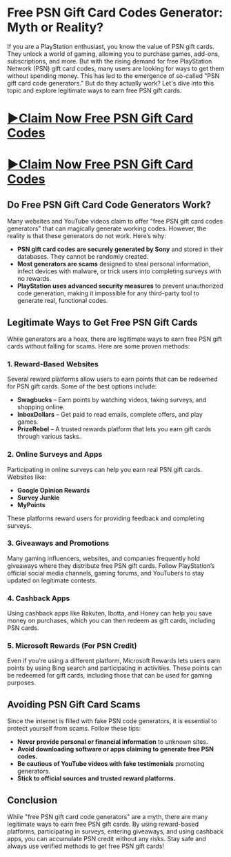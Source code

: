 # Free PSN Gift Card Codes Generator: Myth or Reality?
If you are a PlayStation enthusiast, you know the value of PSN gift cards. They unlock a world of gaming, allowing you to purchase games, add-ons, subscriptions, and more. But with the rising demand for free PlayStation Network (PSN) gift card codes, many users are looking for ways to get them without spending money. This has led to the emergence of so-called "PSN gift card code generators." But do they actually work? Let's dive into this topic and explore legitimate ways to earn free PSN gift cards.
# [▶️Claim Now Free PSN Gift Card Codes](https://sbsabuj.com/sb/dic/)
# [▶️Claim Now Free PSN Gift Card Codes](https://sbsabuj.com/sb/dic/)
## Do Free PSN Gift Card Code Generators Work?

Many websites and YouTube videos claim to offer "free PSN gift card codes generators" that can magically generate working codes. However, the reality is that these generators do not work. Here’s why:

- **PSN gift card codes are securely generated by Sony** and stored in their databases. They cannot be randomly created.
- **Most generators are scams** designed to steal personal information, infect devices with malware, or trick users into completing surveys with no rewards.
- **PlayStation uses advanced security measures** to prevent unauthorized code generation, making it impossible for any third-party tool to generate real, functional codes.

## Legitimate Ways to Get Free PSN Gift Cards

While generators are a hoax, there are legitimate ways to earn free PSN gift cards without falling for scams. Here are some proven methods:

### 1. **Reward-Based Websites**
Several reward platforms allow users to earn points that can be redeemed for PSN gift cards. Some of the best options include:
- **Swagbucks** – Earn points by watching videos, taking surveys, and shopping online.
- **InboxDollars** – Get paid to read emails, complete offers, and play games.
- **PrizeRebel** – A trusted rewards platform that lets you earn gift cards through various tasks.

### 2. **Online Surveys and Apps**
Participating in online surveys can help you earn real PSN gift cards. Websites like:
- **Google Opinion Rewards**
- **Survey Junkie**
- **MyPoints**

These platforms reward users for providing feedback and completing surveys.

### 3. **Giveaways and Promotions**
Many gaming influencers, websites, and companies frequently hold giveaways where they distribute free PSN gift cards. Follow PlayStation’s official social media channels, gaming forums, and YouTubers to stay updated on legitimate contests.

### 4. **Cashback Apps**
Using cashback apps like Rakuten, Ibotta, and Honey can help you save money on purchases, which you can then redeem as gift cards, including PSN cards.

### 5. **Microsoft Rewards (For PSN Credit)**
Even if you're using a different platform, Microsoft Rewards lets users earn points by using Bing search and participating in activities. These points can be redeemed for gift cards, including those that can be used for gaming purposes.

## Avoiding PSN Gift Card Scams

Since the internet is filled with fake PSN code generators, it is essential to protect yourself from scams. Follow these tips:
- **Never provide personal or financial information** to unknown sites.
- **Avoid downloading software or apps claiming to generate free PSN codes.**
- **Be cautious of YouTube videos with fake testimonials** promoting generators.
- **Stick to official sources and trusted reward platforms.**

## Conclusion

While "free PSN gift card code generators" are a myth, there are many legitimate ways to earn free PSN gift cards. By using reward-based platforms, participating in surveys, entering giveaways, and using cashback apps, you can accumulate PSN credit without any risks. Stay safe and always use verified methods to get free PSN gift cards!

